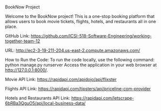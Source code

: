 BookNow Project

Welcome to the BookNow project! This is a one-stop booking platform that allows users to book movie tickets, flights, hotels, and restaurants all in one place.

GitHub Link:
https://github.com/ICSI-518-Software-Engineering/working-together-team-12

URL:
http://ec2-3-19-211-204.us-east-2.compute.amazonaws.com/

How to Run the Code:
To run the code locally, use the following command: python manage.py runserver
Access the application in your web browser at http://127.0.0.1:8000/.

Movie API Link:
https://rapidapi.com/apidojo/api/flixster

Flights API Link:
https://rapidapi.com/tipsters/api/priceline-com-provider

Hotels and Restaurants API Link:
https://rapidapi.com/letscrape-6bRBa3QguO5/api/local-business-data/

